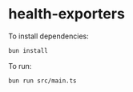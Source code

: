 # health-exporters

To install dependencies:

```bash
bun install
```

To run:

```bash
bun run src/main.ts
```
